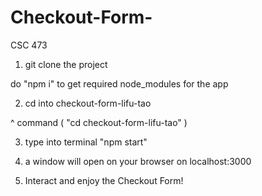 # Checkout-Form-
CSC 473
1. git clone the project

do "npm i" to get required node_modules for the app

2. cd into checkout-form-lifu-tao 

^ command ( "cd checkout-form-lifu-tao" )

3. type into terminal "npm start"

4. a window will open on your browser on localhost:3000 

5. Interact and enjoy the Checkout Form!
